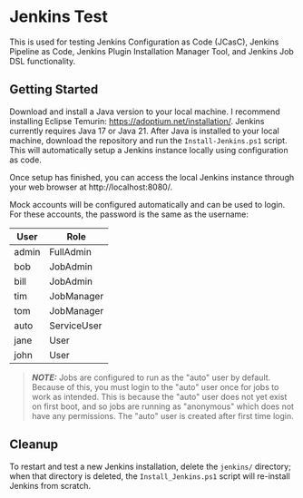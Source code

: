 # Jenkins Test
This is used for testing Jenkins Configuration as Code (JCasC), Jenkins Pipeline as Code, Jenkins Plugin Installation Manager Tool, and Jenkins Job DSL functionality.

## Getting Started
Download and install a Java version to your local machine. I recommend installing Eclipse Temurin: https://adoptium.net/installation/. Jenkins currently requires Java 17 or Java 21.
After Java is installed to your local machine, download the repository and run the `Install-Jenkins.ps1` script. This will automatically setup a Jenkins instance locally using configuration as code.

Once setup has finished, you can access the local Jenkins instance through your web browser at http://localhost:8080/.

Mock accounts will be configured automatically and can be used to login. For these accounts, the password is the same as the username:

| User     | Role        |
| -------- | ----------- |
| admin    | FullAdmin   |
| bob      | JobAdmin    |
| bill     | JobAdmin    |
| tim      | JobManager  |
| tom      | JobManager  |
| auto     | ServiceUser |
| jane     | User        |
| john     | User        |

> **_NOTE:_** Jobs are configured to run as the "auto" user by default. Because of this, you must login to the "auto" user once for jobs to work as intended. This is because the "auto" user does not yet exist on first boot, and so jobs are running as "anonymous" which does not have any permissions. The "auto" user is created after first time login.

## Cleanup
To restart and test a new Jenkins installation, delete the `jenkins/` directory; when that directory is deleted, the `Install_Jenkins.ps1` script will re-install Jenkins from scratch.
